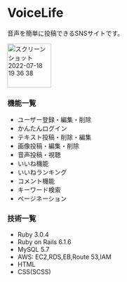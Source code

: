 # VoiceLife


音声を簡単に投稿できるSNSサイトです。

<img width="100" alt="スクリーンショット 2022-07-18 19 36 38" src="https://user-images.githubusercontent.com/97382295/179966494-aaec1ab8-67f8-48b7-be25-f4fb93698df1.png">


### 機能一覧
- ユーザー登録・編集・削除
- かんたんログイン
- テキスト投稿・削除・編集
- 画像投稿・編集・削除
- 音声投稿・視聴
- いいね機能
- いいねランキング
- コメント機能
- キーワード検索
- ページネーション


### 技術一覧
- Ruby 3.0.4
- Ruby on Rails 6.1.6
- MySQL 5.7
- AWS: EC2,RDS,EB,Route 53,IAM
- HTML
- CSS(SCSS)
